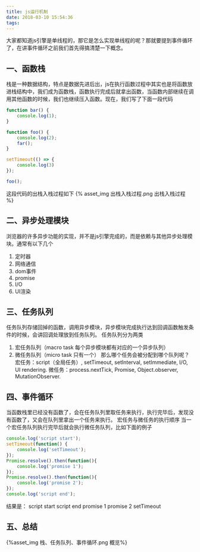 ```yaml
---
title: js运行机制
date: 2018-03-10 15:54:36
tags:
---
```

大家都知道js引擎是单线程的，那它是怎么实现单线程的呢？那就要提到事件循环了，在讲事件循环之前我们首先得搞清楚一下概念。
## 一、函数栈
栈是一种数据结构，特点是数据先进后出，js在执行函数过程中其实也是将函数放进栈结构中，我们成为函数栈，函数执行完成后就拿出函数，当函数内部继续在调用其他函数的时候，我们也继续压入函数。现在，我们写了下面一段代码
```javascript
function bar() {
    console.log(1);
}

function foo() {
    console.log(2);
    far();
}

setTimeout(() => {
    console.log(3)
});

foo();
```
<!-- more -->
这段代码的出栈入栈过程如下
{% asset_img 出栈入栈过程.png 出栈入栈过程 %}

## 二、异步处理模块
浏览器的许多异步功能的实现，并不是js引擎完成的，而是依赖与其他异步处理模块。通常有以下几个
1. 定时器
2. 网络通信
3. dom事件
4. promise
5. I/O
6. UI渲染

## 三、任务队列
任务队列存储回掉的函数，调用异步模块，异步模块完成执行达到回调函数触发条件的时候，会讲回调处理放到任务队列。
任务队列分为两类
1. 宏任务队列（macro task 每个异步模块都有对应的一个异步队列）
2. 微任务队列（micro task 只有一个）
那么哪个任务会被分配到哪个队列呢？
宏任务：script（全局任务）, setTimeout, setInterval, setImmediate, I/O, UI rendering.
微任务：process.nextTick, Promise, Object.observer, MutationObserver.

## 四、事件循环
当函数栈里已经没有函数了，会在任务队列里取任务来执行，执行完毕后，发现没有函数了，又会在队列里拿出一个任务来执行。
宏任务与微任务的执行顺序
当一个宏任务队列执行完毕后就会执行微任务队列，比如下面的例子
```javascript
console.log('script start');
setTimeout(function() {
    console.log('setTimeout');
});
Promise.resolve().then(function(){
    console.log('promise 1');
});
Promise.resolve().then(function(){
    console.log('promise 2');
});
console.log('script end');
```
结果是：
script start
script end
promise 1
promise 2
setTimeout

## 五、总结
{%asset_img 栈、任务队列、事件循环.png 概览%}